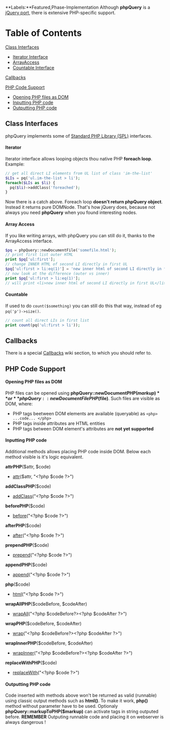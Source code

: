 **Labels:**Featured,Phase-Implementation Although **phpQuery** is a
[jQuery port](jQueryPortingState.md), there is extensive PHP-specific
support.

Table of Contents
=================

[Class Interfaces](#Class_Interfaces)

-   [Iterator Interface](#Iterator)
-   [ArrayAccess](#Array_Access)
-   [Countable Interface](#Countable)

[Callbacks](Callbacks.md)

[PHP Code Support](#PHP_Code_Support)

-   [Opening PHP files as DOM](#Opening_PHP_files_as_DOM)
-   [Inputting PHP code](#Inputting_PHP_code)
-   [Outputting PHP code](#Outputting_PHP_code)

Class Interfaces
----------------

phpQuery implements some of [Standard PHP Library
(SPL)](http://pl.php.net/spl) interfaces.

#### Iterator

Iterator interface allows looping objects thou native PHP **foreach
loop**. Example:

``` php
// get all direct LI elements from UL list of class 'im-the-list'
$LIs = pq('ul.im-the-list > li');
foreach($LIs as $li) {
  pq($li)->addClass('foreached');
}
```

Now there is a catch above. Foreach loop **doesn't return phpQuery
object**. Instead it returns pure DOMNode. That's how jQuery does,
because not always you need **phpQuery** when you found interesting
nodes.

#### Array Access

If you like writing arrays, with phpQuery you can still do it, thanks to
the ArrayAccess interface.

``` php
$pq = phpQuery::newDocumentFile('somefile.html');
// print first list outer HTML
print $pq['ul:first'];
// change INNER HTML of second LI directly in first UL
$pq['ul:first > li:eq(1)'] = 'new inner html of second LI directly in first UL';
// now look at the difference (outer vs inner)
print $pq['ul:first > li:eq(1)'];
// will print <li>new inner html of second LI directly in first UL</li>
```

#### Countable

If used to do `count($something)` you can still do this that way,
instead of eg `pq('p')->size()`.

``` php
// count all direct LIs in first list
print count(pq('ul:first > li'));
```

Callbacks
---------

There is a special [Callbacks](Callbacks.md) wiki section, to which you
should refer to.

PHP Code Support
----------------

#### Opening PHP files as DOM

PHP files can be opened using **phpQuery::newDocumentPHP($markup)** or
**phpQuery::newDocumentFilePHP($file)**. Such files are visible as DOM,
where:

-   PHP tags beetween DOM elements are available (queryable) as
    `<php> ...code... </php>`
-   PHP tags inside attributes are HTML entities
-   PHP tags between DOM element's attributes are **not yet supported**

#### Inputting PHP code

Additional methods allows placing PHP code inside DOM. Below each method
visible is it's logic equivalent.

**attrPHP**($attr, $code)

-   [attr](http://docs.jquery.com/Attributes/attr)($attr, "\<?php
    $code ?\>")

**addClassPHP**($code)

-   [addClass](http://docs.jquery.com/Attributes/addClass)("\<?php
    $code ?\>")

**beforePHP**($code)

-   [before](http://docs.jquery.com/Manipulation/before)("\<?php $code
    ?\>")

**afterPHP**($code)

-   [after](http://docs.jquery.com/Manipulation/after)("\<?php $code
    ?\>")

**prependPHP**($code)

-   [prepend](http://docs.jquery.com/Manipulation/prepend)("\<?php
    $code ?\>")

**appendPHP**($code)

-   [append](http://docs.jquery.com/Manipulation/append)("\<?php $code
    ?\>")

**php**($code)

-   [html](http://docs.jquery.com/Manipulation/html)("\<?php $code
    ?\>")

**wrapAllPHP**($codeBefore, $codeAfter)

-   [wrapAll](http://docs.jquery.com/Manipulation/wrapAll)("\<?php
    $codeBefore?\>\<?php $codeAfter ?\>")

**wrapPHP**($codeBefore, $codeAfter)

-   [wrap](http://docs.jquery.com/Manipulation/wrap)("\<?php
    $codeBefore?\>\<?php $codeAfter ?\>")

**wrapInnerPHP**($codeBefore, $codeAfter)

-   [wrapInner](http://docs.jquery.com/Manipulation/wrapInner)("\<?php
    $codeBefore?\>\<?php $codeAfter ?\>")

**replaceWithPHP**($code)

-   [replaceWith](http://docs.jquery.com/Manipulation/replaceWith)("\<?php
    $code ?\>")

#### Outputting PHP code

Code inserted with methods above won't be returned as valid (runnable)
using classic output methods such as **html()**. To make it work,
**php()** method without parameter have to be used. Optionaly
**phpQuery::markupToPHP($markup)** can activate tags in string outputed
before. **REMEMBER** Outputing runnable code and placing it on webserver
is always dangerous !
